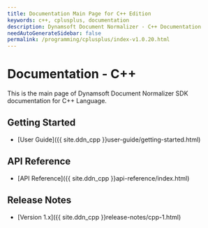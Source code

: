 ```yaml
---
title: Documentation Main Page for C++ Edition
keywords: c++, cplusplus, documentation
description: Dynamsoft Document Normalizer - C++ Documentation
needAutoGenerateSidebar: false
permalink: /programming/cplusplus/index-v1.0.20.html
---
```


# Documentation - C++

This is the main page of Dynamsoft Document Normalizer SDK documentation for C++ Language.

## Getting Started

- [User Guide]({{ site.ddn_cpp }}user-guide/getting-started.html)

## API Reference

- [API Reference]({{ site.ddn_cpp }}api-reference/index.html)

## Release Notes

- [Version 1.x]({{ site.ddn_cpp }}release-notes/cpp-1.html)

